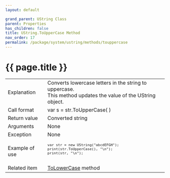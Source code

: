 ```yaml
---
layout: default

grand_parent: UString Class
parent: Properties
has_children: false
title: UString.ToUpperCase Method
nav_order: 17
permalink: /package/system/ustring/methods/touppercase
---
```

# {{ page.title }}

<table>
  <tr>
    <td>Explanation</td>
    <td colspan="2">Converts lowercase letters in the string to uppercase.<br>This method updates the value of the UString object.</td>
  </tr>
  <tr>
    <td>Call format</td>
    <td colspan="2">var s = str.ToUpperCase( )</td>
  </tr>
  <tr>
    <td>Return value</td>
    <td colspan="2">Converted string</td>
  </tr>  
  <tr>
    <td>Arguments</td>
    <td colspan="2">None</td>
  </tr>
  <tr>
    <td>Exception</td>
    <td colspan="2">None</td>
  </tr>
  <tr>
    <td>Example of use</td>
    <td colspan="2"><code><pre>
var str = new UString("abcdEFGH");
print(str.ToUpperCase(), "\n");
print(str, "\n");
    </pre></code></td>
  </tr>
  <tr>
    <td>Related item</td>
    <td colspan="2"><a href="/package/system/ustring/methods/tolowercase">ToLowerCase</a> method</td>
  </tr>
</table>